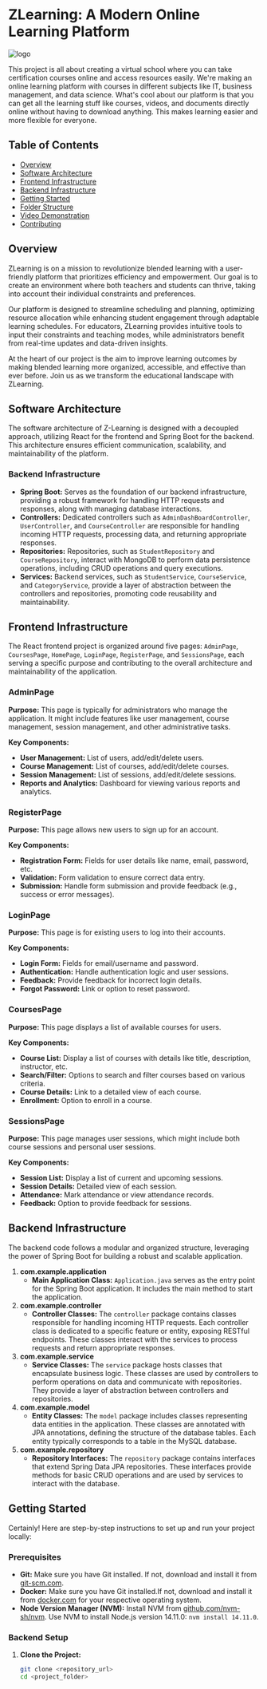 # ZLearning: A Modern Online Learning Platform

![logo](https://github.com/PFA-Project-2024/Z-Learning/assets/121774474/d1ac8223-df37-4376-afaa-20eb6938cf70)

This project is all about creating a virtual school where you can take certification courses online and access resources easily. We're making an online learning platform with courses in different subjects like IT, business management, and data science. What's cool about our platform is that you can get all the learning stuff like courses, videos, and documents directly online without having to download anything. This makes learning easier and more flexible for everyone.

## Table of Contents

- [Overview](#overview)
- [Software Architecture](#software-architecture)
- [Frontend Infrastructure](#frontend-infrastructure)
- [Backend Infrastructure](#backend-infrastructure)
- [Getting Started](#getting-started)
- [Folder Structure](#folder-structure)
- [Video Demonstration](#video-demonstration)
- [Contributing](#contributing)

## Overview

ZLearning is on a mission to revolutionize blended learning with a user-friendly platform that prioritizes efficiency and empowerment. Our goal is to create an environment where both teachers and students can thrive, taking into account their individual constraints and preferences.

Our platform is designed to streamline scheduling and planning, optimizing resource allocation while enhancing student engagement through adaptable learning schedules. For educators, ZLearning provides intuitive tools to input their constraints and teaching modes, while administrators benefit from real-time updates and data-driven insights.

At the heart of our project is the aim to improve learning outcomes by making blended learning more organized, accessible, and effective than ever before. Join us as we transform the educational landscape with ZLearning.

## Software Architecture

The software architecture of Z-Learning is designed with a decoupled approach, utilizing React for the frontend and Spring Boot for the backend. This architecture ensures efficient communication, scalability, and maintainability of the platform.

### Backend Infrastructure

- **Spring Boot:** Serves as the foundation of our backend infrastructure, providing a robust framework for handling HTTP requests and responses, along with managing database interactions.
- **Controllers:** Dedicated controllers such as `AdminDashBoardController`, `UserController`, and `CourseController` are responsible for handling incoming HTTP requests, processing data, and returning appropriate responses.
- **Repositories:** Repositories, such as `StudentRepository` and `CourseRepository`, interact with MongoDB to perform data persistence operations, including CRUD operations and query executions.
- **Services:** Backend services, such as `StudentService`, `CourseService`, and `CategoryService`, provide a layer of abstraction between the controllers and repositories, promoting code reusability and maintainability.

## Frontend Infrastructure

The React frontend project is organized around five pages: `AdminPage`, `CoursesPage`, `HomePage`, `LoginPage`, `RegisterPage`, and `SessionsPage`, each serving a specific purpose and contributing to the overall architecture and maintainability of the application.

### AdminPage

**Purpose:** This page is typically for administrators who manage the application. It might include features like user management, course management, session management, and other administrative tasks.

**Key Components:**
- **User Management:** List of users, add/edit/delete users.
- **Course Management:** List of courses, add/edit/delete courses.
- **Session Management:** List of sessions, add/edit/delete sessions.
- **Reports and Analytics:** Dashboard for viewing various reports and analytics.

### RegisterPage

**Purpose:** This page allows new users to sign up for an account.

**Key Components:**
- **Registration Form:** Fields for user details like name, email, password, etc.
- **Validation:** Form validation to ensure correct data entry.
- **Submission:** Handle form submission and provide feedback (e.g., success or error messages).

### LoginPage

**Purpose:** This page is for existing users to log into their accounts.

**Key Components:**
- **Login Form:** Fields for email/username and password.
- **Authentication:** Handle authentication logic and user sessions.
- **Feedback:** Provide feedback for incorrect login details.
- **Forgot Password:** Link or option to reset password.

### CoursesPage

**Purpose:** This page displays a list of available courses for users.

**Key Components:**
- **Course List:** Display a list of courses with details like title, description, instructor, etc.
- **Search/Filter:** Options to search and filter courses based on various criteria.
- **Course Details:** Link to a detailed view of each course.
- **Enrollment:** Option to enroll in a course.

### SessionsPage

**Purpose:** This page manages user sessions, which might include both course sessions and personal user sessions.

**Key Components:**
- **Session List:** Display a list of current and upcoming sessions.
- **Session Details:** Detailed view of each session.
- **Attendance:** Mark attendance or view attendance records.
- **Feedback:** Option to provide feedback for sessions.

## Backend Infrastructure

The backend code follows a modular and organized structure, leveraging the power of Spring Boot for building a robust and scalable application.

1. **com.example.application**
   - **Main Application Class:** `Application.java` serves as the entry point for the Spring Boot application. It includes the main method to start the application.
2. **com.example.controller**
   - **Controller Classes:** The `controller` package contains classes responsible for handling incoming HTTP requests. Each controller class is dedicated to a specific feature or entity, exposing RESTful endpoints. These classes interact with the services to process requests and return appropriate responses.
3. **com.example.service**
   - **Service Classes:** The `service` package hosts classes that encapsulate business logic. These classes are used by controllers to perform operations on data and communicate with repositories. They provide a layer of abstraction between controllers and repositories.
4. **com.example.model**
   - **Entity Classes:** The `model` package includes classes representing data entities in the application. These classes are annotated with JPA annotations, defining the structure of the database tables. Each entity typically corresponds to a table in the MySQL database.
5. **com.example.repository**
   - **Repository Interfaces:** The `repository` package contains interfaces that extend Spring Data JPA repositories. These interfaces provide methods for basic CRUD operations and are used by services to interact with the database.

## Getting Started

Certainly! Here are step-by-step instructions to set up and run your project locally:

### Prerequisites

- **Git:** Make sure you have Git installed. If not, download and install it from [git-scm.com](https://git-scm.com/).
- **Docker:** Make sure you have Git installed.If not, download and install it from [docker.com](https://docs.docker.com/get-docker/) for your respective operating system.
- **Node Version Manager (NVM):** Install NVM from [github.com/nvm-sh/nvm](https://github.com/nvm-sh/nvm). Use NVM to install Node.js version 14.11.0: `nvm install 14.11.0`.

### Backend Setup

1. **Clone the Project:**
   ```bash
   git clone <repository_url>
   cd <project_folder>
